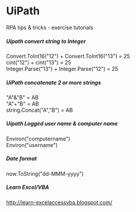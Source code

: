 # UiPath
RPA tips &amp; tricks - exercise tutorials

##### Uipath convert string to Integer<br>
Convert.ToInt16("12") + Convert.ToInt16("13") = 25<br>
cint("12") + cint("13") = 25<br>
Integer.Parse("13") + Integer.Parse("12") = 25<br>

##### UiPath concatenate 2 or more strings<br>
"A"&"B" = AB<br>
"A"+"B" = AB<br>
string.Concat("A","B") = AB<br>

##### Uipath Logged user name & computer name<br>
Environ("computername")<br>
Environ("username")<br>

##### Date format<br>
now.ToString("dd-MMM-yyyy")<br>

##### Learn Excel/VBA
http://learn-excelaccessvba.blogspot.com/
